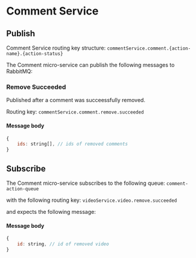 # Comment Service

## Publish

Comment Service routing key structure: `commentService.comment.{action-name}.{action-status}`

The Comment micro-service can publish the following messages to RabbitMQ:

### Remove Succeeded

Published after a comment was succeessfully removed.

Routing key: `commentService.comment.remove.succeeded`

#### Message body
``` javascript
{
    ids: string[], // ids of removed comments
}
```

## Subscribe

The Comment micro-service subscribes to the following queue: `comment-action-queue`

with the following routing key: `videoService.video.remove.succeeded`

and expects the following message:

#### Message body
``` javascript
{
    id: string, // id of removed video
}
```

